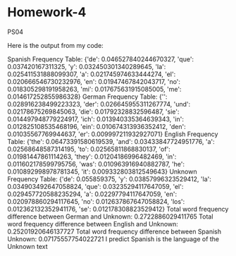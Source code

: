 # Homework-4
PS04

Here is the output from my code: 

Spanish Frequency Table:  {'de': 0.046527840244670327, 'que': 0.037420167311325, 'y': 0.032450301340289645, 'la': 0.025411531888099307, 'a': 0.021745974633444274, 'el': 0.020666546730232976, 'en': 0.01947467842043717, 'no': 0.018305298191958263, 'mi': 0.017675631915085005, 'me': 0.014617252855986328}
German Frequency Table:  {'': 0.028916238499223323, 'der': 0.026645955311267774, 'und': 0.02178675269845063, 'die': 0.01792328832596487, 'sie': 0.014497948779224917, 'ich': 0.013940335364639343, 'in': 0.012825108535468196, 'ein': 0.010674313936352412, 'den': 0.01035567769944637, 'er': 0.009997211932927071}
English Frequency Table:  {'the': 0.06473391580619539, 'and': 0.03433847724951776, 'a': 0.02568648587314195, 'to': 0.02565811868830137, 'of': 0.01981447861114263, 'they': 0.01204186996482469, 'in': 0.011602178599795756, 'was': 0.010963916940882787, 'he': 0.010892998978781345, 'it': 0.009332803812549643}
Unknown Frequency Table:  {'de': 0.055859375, 'y': 0.03857996323529412, 'la': 0.034903492647058824, 'que': 0.03235294117647059, 'el': 0.029457720588235294, 'a': 0.02297794117647059, 'en': 0.020978860294117645, 'no': 0.012637867647058824, 'los': 0.012362132352941176, 'se': 0.012178308823529412}
Total word frequency difference between German and Unknown:  0.2722886029411765
Total word frequency difference between English and Unknown:  0.25201920646137727
Total word frequency difference between Spanish Unknown:  0.07175557754022721
I predict Spanish is the language of the Unknown text